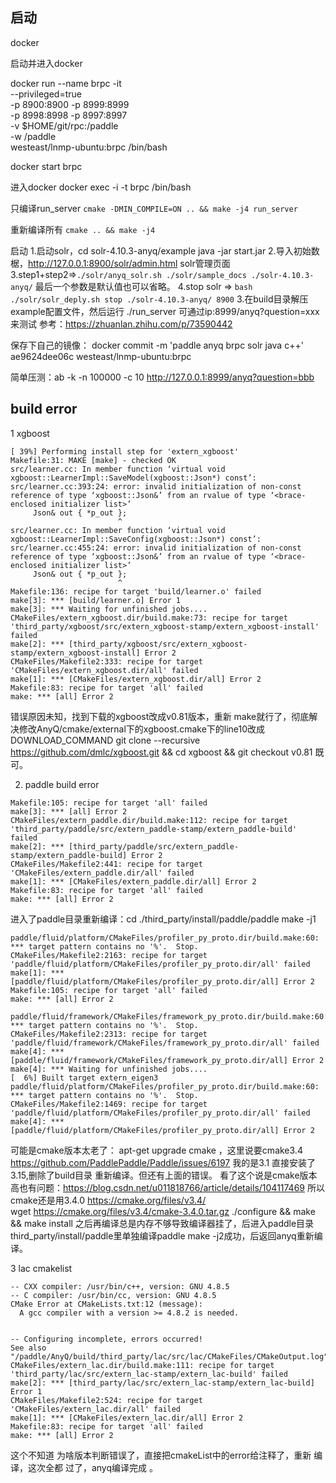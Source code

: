 ## 启动
docker 

启动并进入docker

docker run --name brpc -it \
--privileged=true \
-p 8900:8900 -p 8999:8999 \
-p 8998:8998 -p 8997:8997 \
-v $HOME/git/rpc:/paddle \
-w /paddle \
westeast/lnmp-ubuntu:brpc  /bin/bash

docker start brpc

进入docker
docker exec -i -t brpc /bin/bash

只编译run_server
`cmake -DMIN_COMPILE=ON .. && make -j4 run_server `

重新编译所有
`cmake .. && make -j4 `



启动
1.启动solr，cd solr-4.10.3-anyq/example java -jar start.jar
2.导入初始数椐，http://127.0.0.1:8900/solr/admin.html solr管理页面  
3.step1+step2=>`./solr/anyq_solr.sh ./solr/sample_docs ./solr-4.10.3-anyq/` 最后一个参数是默认值也可以省略。
4.stop solr => `bash ./solr/solr_deply.sh stop ./solr-4.10.3-anyq/ 8900`
3.在build目录解压example配置文件，然后运行 ./run_server 可通过ip:8999/anyq?question=xxx来测试
参考：https://zhuanlan.zhihu.com/p/73590442


保存下自己的镜像：
docker commit -m 'paddle anyq brpc solr java c++' ae9624dee06c westeast/lnmp-ubuntu:brpc

简单压测：ab -k -n 100000 -c 10 http://127.0.0.1:8999/anyq?question=bbb

## build error
1 xgboost
```
[ 39%] Performing install step for 'extern_xgboost'
Makefile:31: MAKE [make] - checked OK
src/learner.cc: In member function ‘virtual void xgboost::LearnerImpl::SaveModel(xgboost::Json*) const’:
src/learner.cc:393:24: error: invalid initialization of non-const reference of type ‘xgboost::Json&’ from an rvalue of type ‘<brace-enclosed initializer list>’
     Json& out { *p_out };
                        ^
src/learner.cc: In member function ‘virtual void xgboost::LearnerImpl::SaveConfig(xgboost::Json*) const’:
src/learner.cc:455:24: error: invalid initialization of non-const reference of type ‘xgboost::Json&’ from an rvalue of type ‘<brace-enclosed initializer list>’
     Json& out { *p_out };
                        ^
Makefile:136: recipe for target 'build/learner.o' failed
make[3]: *** [build/learner.o] Error 1
make[3]: *** Waiting for unfinished jobs....
CMakeFiles/extern_xgboost.dir/build.make:73: recipe for target 'third_party/xgboost/src/extern_xgboost-stamp/extern_xgboost-install' failed
make[2]: *** [third_party/xgboost/src/extern_xgboost-stamp/extern_xgboost-install] Error 2
CMakeFiles/Makefile2:333: recipe for target 'CMakeFiles/extern_xgboost.dir/all' failed
make[1]: *** [CMakeFiles/extern_xgboost.dir/all] Error 2
Makefile:83: recipe for target 'all' failed
make: *** [all] Error 2
```
错误原因未知，找到下载的xgboost改成v0.81版本，重新 make就行了，彻底解决修改AnyQ/cmake/external下的xgboost.cmake下的line10改成DOWNLOAD_COMMAND git clone --recursive https://github.com/dmlc/xgboost.git && cd xgboost && git checkout v0.81 既可。



2. paddle build error
```
Makefile:105: recipe for target 'all' failed
make[3]: *** [all] Error 2
CMakeFiles/extern_paddle.dir/build.make:112: recipe for target 'third_party/paddle/src/extern_paddle-stamp/extern_paddle-build' failed
make[2]: *** [third_party/paddle/src/extern_paddle-stamp/extern_paddle-build] Error 2
CMakeFiles/Makefile2:441: recipe for target 'CMakeFiles/extern_paddle.dir/all' failed
make[1]: *** [CMakeFiles/extern_paddle.dir/all] Error 2
Makefile:83: recipe for target 'all' failed
make: *** [all] Error 2
```
进入了paddle目录重新编译：cd ./third_party/install/paddle/paddle  make -j1
```
paddle/fluid/platform/CMakeFiles/profiler_py_proto.dir/build.make:60: *** target pattern contains no '%'.  Stop.
CMakeFiles/Makefile2:2163: recipe for target 'paddle/fluid/platform/CMakeFiles/profiler_py_proto.dir/all' failed
make[1]: *** [paddle/fluid/platform/CMakeFiles/profiler_py_proto.dir/all] Error 2
Makefile:105: recipe for target 'all' failed
make: *** [all] Error 2

paddle/fluid/framework/CMakeFiles/framework_py_proto.dir/build.make:60: *** target pattern contains no '%'.  Stop.
CMakeFiles/Makefile2:2313: recipe for target 'paddle/fluid/framework/CMakeFiles/framework_py_proto.dir/all' failed
make[4]: *** [paddle/fluid/framework/CMakeFiles/framework_py_proto.dir/all] Error 2
make[4]: *** Waiting for unfinished jobs....
[  6%] Built target extern_eigen3
paddle/fluid/platform/CMakeFiles/profiler_py_proto.dir/build.make:60: *** target pattern contains no '%'.  Stop.
CMakeFiles/Makefile2:1469: recipe for target 'paddle/fluid/platform/CMakeFiles/profiler_py_proto.dir/all' failed
make[4]: *** [paddle/fluid/platform/CMakeFiles/profiler_py_proto.dir/all] Error 2
```
可能是cmake版本太老了： apt-get upgrade cmake ，这里说要cmake3.4 https://github.com/PaddlePaddle/Paddle/issues/6197  我的是3.1 直接安装了3.15,删除了build目录 重新编译。但还有上面的错误。
看了这个说是cmake版本高也有问题：https://blog.csdn.net/u011818766/article/details/104117469  所以cmake还是用3.4.0  https://cmake.org/files/v3.4/  
wget https://cmake.org/files/v3.4/cmake-3.4.0.tar.gz
./configure && make && make install  之后再编译总是内存不够导致编译器挂了，后进入paddle目录third_party/install/paddle里单独编译paddle make -j2成功，后返回anyq重新编译。


3 lac cmakelist
```
-- CXX compiler: /usr/bin/c++, version: GNU 4.8.5
-- C compiler: /usr/bin/cc, version: GNU 4.8.5
CMake Error at CMakeLists.txt:12 (message):
  A gcc compiler with a version >= 4.8.2 is needed.


-- Configuring incomplete, errors occurred!
See also "/paddle/AnyQ/build/third_party/lac/src/lac/CMakeFiles/CMakeOutput.log".
CMakeFiles/extern_lac.dir/build.make:111: recipe for target 'third_party/lac/src/extern_lac-stamp/extern_lac-build' failed
make[2]: *** [third_party/lac/src/extern_lac-stamp/extern_lac-build] Error 1
CMakeFiles/Makefile2:524: recipe for target 'CMakeFiles/extern_lac.dir/all' failed
make[1]: *** [CMakeFiles/extern_lac.dir/all] Error 2
Makefile:83: recipe for target 'all' failed
make: *** [all] Error 2
```
这个不知道 为啥版本判断错误了，直接把cmakeList中的error给注释了，重新 编译，这次全都 过了，anyq编译完成 。


